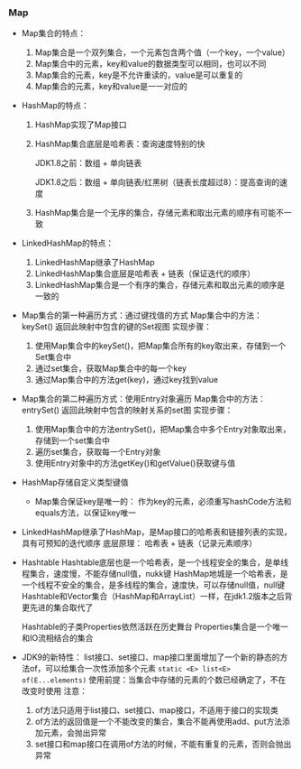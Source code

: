 ### Map

- Map集合的特点：

  1. Map集合是一个双列集合，一个元素包含两个值（一个key，一个value）
  2. Map集合中的元素，key和value的数据类型可以相同，也可以不同
  3. Map集合的元素，key是不允许重读的，value是可以重复的
  4. Map集合的元素，key和value是一一对应的

- HashMap的特点：

  1. HashMap实现了Map接口

  2. HashMap集合底层是哈希表：查询速度特别的快

     JDK1.8之前：数组 + 单向链表

     JDK1.8之后：数组 + 单向链表/红黑树（链表长度超过8）：提高查询的速度

  3. HashMap集合是一个无序的集合，存储元素和取出元素的顺序有可能不一致

- LinkedHashMap的特点：

  1. LinkedHashMap继承了HashMap
  2. LinkedHashMap集合底层是哈希表 + 链表（保证迭代的顺序）
  3. LinkedHashMap集合是一个有序的集合，存储元素和取出元素的顺序是一致的

- Map集合的第一种遍历方式：通过键找值的方式
  Map集合中的方法：  keySet()   返回此映射中包含的键的Set视图
  实现步骤：

  1. 使用Map集合中的keySet()，把Map集合所有的key取出来，存储到一个Set集合中
  2. 通过set集合，获取Map集合中的每一个key
  3. 通过Map集合中的方法get(key)，通过key找到value

- Map集合的第二种遍历方式：使用Entry对象遍历
  Map集合中的方法： entrySet()   返回此映射中包含的映射关系的set图
  实现步骤：

  1. 使用Map集合中的方法entrySet()，把Map集合中多个Entry对象取出来，存储到一个set集合中
  2. 遍历set集合，获取每一个Entry对象
  3. 使用Entry对象中的方法getKey()和getValue()获取键与值

- HashMap存储自定义类型键值

  - Map集合保证key是唯一的：
        作为key的元素，必须重写hashCode方法和equals方法，以保证key唯一

- LinkedHashMap继承了HashMap，是Map接口的哈希表和链接列表的实现，具有可预知的迭代顺序
  底层原理：
      哈希表 + 链表（记录元素顺序）

- Hashtable
  Hashtable底层也是一个哈希表，是一个线程安全的集合，是单线程集合，速度慢，不能存储null值，nukk键
  HashMap地城是一个哈希表，是一个线程不安全的集合，是多线程的集合，速度快，可以存储null值，null键
  Hashtable和Vector集合（HashMap和ArrayList）一样，在jdk1.2版本之后背更先进的集合取代了

  Hashtable的子类Properties依然活跃在历史舞台
  Properties集合是一个唯一和IO流相结合的集合

- JDK9的新特性：
      list接口、set接口、map接口里面增加了一个新的静态的方法of，可以给集合一次性添加多个元素
      `static <E> list<E> of(E...elements)`
      使用前提：当集合中存储的元素的个数已经确定了，不在改变时使用
  注意：

  1. of方法只适用于list接口、set接口、map接口，不适用于接口的实现类
  2. of方法的返回值是一个不能改变的集合，集合不能再使用add、put方法添加元素，会抛出异常
  3. set接口和map接口在调用of方法的时候，不能有重复的元素，否则会抛出异常